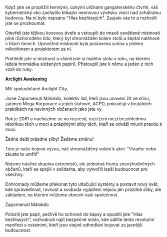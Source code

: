 Když jste se proplížili temnými, úzkými uličkami gangsterského čtvrtě, váš kybernetický oko zachytilo blikající neonovou vývěsku visící nad zchátralou budovou. Na ní bylo napsáno "Hlas bezhlasých". Zaujalo vás to a rozhodli jste se prozkoumat.

Otevřeli jste těžkou kovovou dveře a vstoupili do tmavě osvětlené místnosti plné různorodého lidu, který byl shromážděn kolem stolů a šeptal naléhavě v tišich tónech. Uprostřed místnosti byla postavena scéna s jedním mikrofonem a projektorem za ní.

Prohlédli jste si místnost a všimli jste si malého stolu v rohu, na kterém ležela hromádka složených papírů. Přistoupili jste k němu a jeden z nich vzali do ruky:

**Arclight Awakening**

Milí spoluobčané Arclight City,

Jsme Zapomenutí Málokdo, kolektiv lidí, kteří jsou unavení žít ve stínu, zatímco Mega Korporace a jejich sluhové, ACPD, pokračují v brutálních praktikách na nevinných občanech jako jste vy.

Rok je 2081 a nacházíme se na rozcestí, roztrženi mezi bezohlednou rétorikou těch u moci a prázdnými sliby těch, kteří se odváží mluvit pravdu k moci.

Žádné další prázdné sliby! Žadáme změnu!

Toto je naše bojová výzva, náš shromážděný volání k akci: "Vstaňte nebo zkuste to umřít!"

Nejsme násilná skupina extremistů, ale jednotná fronta znevýhodněných občanů, kteří se spojili v solidarita, aby vytvořili lepší budoucnost pro všechny.

Dohromady můžeme překonat tyto utlačující systémy a postavit nový svět, kde spravedlnost, rovnost a svoboda vyjádření nejsou jen prázdné sliby, ale základem, na kterém můžeme obnovit naši společnost.

Zapomenutí Málokdo

Polozili jste papír, pečlivě ho schovali do kapsy a opustili jste "Hlas bezhlasých", rozhodnuti najít bezpečné místo, kde sdílíte tento revoluční manifest s ostatními, kteří jsou stejně odhodlání bojovat za jasnější budoucnost.
